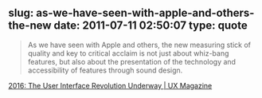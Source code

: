 slug: as-we-have-seen-with-apple-and-others-the-new
date: 2011-07-11 02:50:07
type: quote
---

> As we have seen with Apple and others, the new measuring stick of quality and key to critical acclaim is not just about whiz-bang features, but also about the presentation of the technology and accessibility of features through sound design.

[2016: The User Interface Revolution Underway | UX Magazine](http://uxmag.com/design/2016-the-user-interface-revolution-underway)
